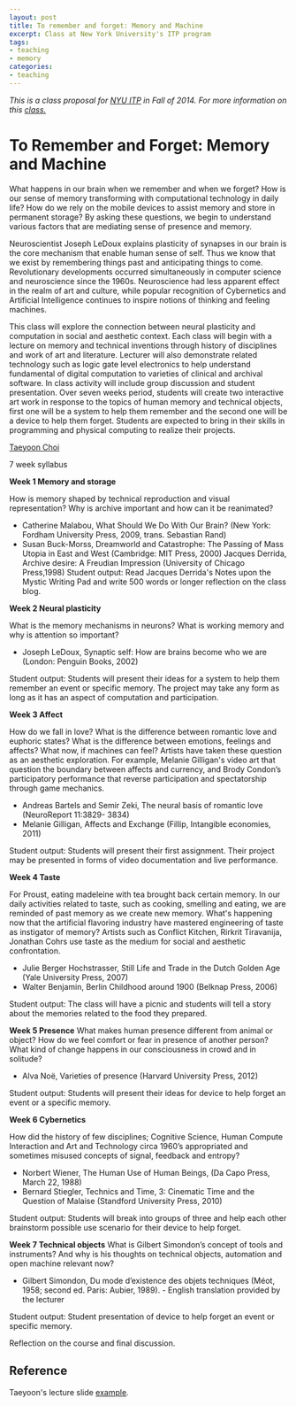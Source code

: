```yaml
---
layout: post
title: To remember and forget: Memory and Machine    
excerpt: Class at New York University's ITP program 
tags: 
- teaching
- memory
categories:
- teaching
---
```

*This is a class proposal for <a href="http://itp.nyu.edu/sigs/program/">NYU ITP</a> in Fall of 2014. For more information on this <a href="http://tchoi8.github.io/teaching/2014/02/17/memory-class.html">class.</a>* 



To Remember and Forget: Memory and Machine
====


What happens in our brain when we remember and when we forget? How is our sense of memory transforming with computational technology in daily life? How do we rely on the mobile devices to assist memory and store in permanent storage?  By asking these questions, we begin to understand various factors that are mediating sense of presence and memory. 

Neuroscientist Joseph LeDoux explains plasticity of synapses in our brain is the core mechanism that enable human sense of self. Thus we know that we exist by remembering things past and anticipating things to come. Revolutionary developments occurred simultaneously in computer science and neuroscience since the 1960s. Neuroscience had less apparent effect in the realm of art and culture, while popular recognition of Cybernetics and Artificial Intelligence continues to inspire notions of thinking and feeling machines. 

This class will explore the connection between neural plasticity and computation in social and aesthetic context. Each class will begin with a lecture on memory and technical inventions through history of disciplines and work of art and literature. Lecturer will also demonstrate related technology such as logic gate level electronics to help understand fundamental of digital computation to varieties of clinical and archival software. In class activity will include group discussion and student presentation. Over seven weeks period, students will create two interactive art work in response to the topics of human memory and technical objects, first one will be a system to help them remember and the second one will be a device to help them forget. Students are expected to bring in their skills in programming and physical computing to realize their projects. 

<a href="http://taeyoonchoi.com">Taeyoon Choi </a>

7 week syllabus 

**Week 1 Memory and storage**

How is memory shaped by technical reproduction and visual representation? Why is archive important and how can it be reanimated?

* Catherine Malabou, What Should We Do With Our Brain? (New York: Fordham University Press, 2009, trans. Sebastian Rand)
* Susan Buck-Morss, Dreamworld and Catastrophe: The Passing of Mass Utopia in East and West (Cambridge: MIT Press, 2000)
Jacques Derrida, Archive desire: A Freudian Impression (University of Chicago Press,1998)
Student output: Read Jacques Derrida's Notes upon the Mystic Writing Pad and write 500 words or longer reflection on the class blog. 
  
**Week 2 Neural plasticity**

What is the memory mechanisms in neurons? What is working memory and why is attention so important?

* Joseph LeDoux, Synaptic self: How are brains become who we are (London: Penguin Books, 2002)

Student output: Students will present their ideas for a system to help them remember an event or specific memory. The project may take any form as long as it has an aspect of computation and participation. 

**Week 3 Affect** 

How do we fall in love? What is the difference between romantic love and euphoric states? What is the difference between emotions, feelings and affects? What now, if machines can feel? Artists have taken these question as an aesthetic exploration. For example,  Melanie Gilligan's video art that question the boundary between affects and currency, and Brody Condon’s participatory performance that reverse participation and spectatorship through game mechanics.  

* Andreas Bartels and Semir Zeki, The neural basis of romantic love (NeuroReport 11:3829- 3834)
* Melanie Gilligan, Affects and Exchange (Fillip, Intangible economies, 2011) 

Student output: Students will present their first assignment. Their project may be presented in forms of video documentation and live performance. 
 
**Week 4 Taste**

For Proust, eating madeleine with tea brought back certain memory. In our daily activities related to taste, such as cooking, smelling and eating, we are reminded of past memory as we create new memory. What's happening now that the artificial flavoring industry have mastered engineering of taste as instigator of memory? Artists such as Conflict Kitchen, Rirkrit Tiravanija, Jonathan Cohrs use taste as the medium for social and aesthetic confrontation.

* Julie Berger Hochstrasser, Still Life and Trade in the Dutch Golden Age (Yale University Press, 2007)
* Walter Benjamin, Berlin Childhood around 1900 (Belknap Press, 2006) 

Student output: The class will have a picnic and students will tell a story about the memories related to the food they prepared. 

**Week 5 Presence**
What makes human presence different from animal or object? How do we feel comfort or fear in presence of another person? What kind of change happens in our consciousness in crowd and in solitude?

* Alva Noë, Varieties of presence (Harvard University Press, 2012)  

Student output: Students will present their ideas for device to help forget an event or a specific memory.  

**Week 6 Cybernetics**

How did the history of few disciplines; Cognitive Science, Human Compute Interaction and Art and Technology circa 1960’s appropriated and sometimes misused concepts of signal, feedback and entropy? 

* Norbert Wiener, The Human Use of Human Beings, (Da Capo Press, March 22, 1988)
* Bernard Stiegler, Technics and Time, 3: Cinematic Time and the Question of Malaise (Standford University Press, 2010)

Student output:  Students will break into groups of three and help each other brainstorm possible use scenario for their device to help forget.  

**Week 7 Technical objects** 
What is Gilbert Simondon’s concept of tools and instruments? And why is his thoughts on technical objects, automation and open machine relevant now? 

* Gilbert Simondon, Du mode d’existence des objets techniques (Méot, 1958; second ed. Paris: Aubier, 1989). - English translation provided by the lecturer

Student output: Student presentation of device to help forget an event or specific memory.
 
 
Reflection on the course and final discussion. 

Reference
---
Taeyoon's lecture slide <a href="https://speakerdeck.com/tchoi8/black-boxes">example</a>.   